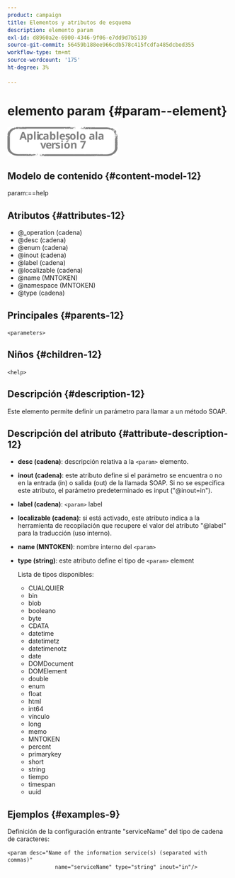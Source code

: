 ```yaml
---
product: campaign
title: Elementos y atributos de esquema
description: elemento param
exl-id: d8960a2e-6900-4346-9f06-e7dd9d7b5139
source-git-commit: 56459b188ee966cdb578c415fcdfa485dcbed355
workflow-type: tm+mt
source-wordcount: '175'
ht-degree: 3%

---
```


# elemento param {#param--element}

![](../../../assets/v7-only.svg)

## Modelo de contenido {#content-model-12}

param:==help

## Atributos {#attributes-12}

* @_operation (cadena)
* @desc (cadena)
* @enum (cadena)
* @inout (cadena)
* @label (cadena)
* @localizable (cadena)
* @name (MNTOKEN)
* @namespace (MNTOKEN)
* @type (cadena)

## Principales {#parents-12}

`<parameters>`

## Niños {#children-12}

`<help>`

## Descripción {#description-12}

Este elemento permite definir un parámetro para llamar a un método SOAP.

## Descripción del atributo {#attribute-description-12}

* **desc (cadena)**: descripción relativa a la `<param>` elemento.
* **inout (cadena)**: este atributo define si el parámetro se encuentra o no en la entrada (in) o salida (out) de la llamada SOAP. Si no se especifica este atributo, el parámetro predeterminado es input (&quot;@inout=in&quot;).
* **label (cadena)**: `<param>` label
* **localizable (cadena)**: si está activado, este atributo indica a la herramienta de recopilación que recupere el valor del atributo &quot;@label&quot; para la traducción (uso interno).
* **name (MNTOKEN)**: nombre interno del `<param>`
* **type (string)**: este atributo define el tipo de `<param>` element

   Lista de tipos disponibles:

   * CUALQUIER
   * bin
   * blob
   * booleano
   * byte
   * CDATA
   * datetime
   * datetimetz
   * datetimenotz
   * date
   * DOMDocument
   * DOMElement
   * double
   * enum
   * float
   * html
   * int64
   * vínculo
   * long
   * memo
   * MNTOKEN
   * percent
   * primarykey
   * short
   * string
   * tiempo
   * timespan
   * uuid

## Ejemplos {#examples-9}

Definición de la configuración entrante &quot;serviceName&quot; del tipo de cadena de caracteres:

```
<param desc="Name of the information service(s) (separated with commas)"
               name="serviceName" type="string" inout="in"/>
```
